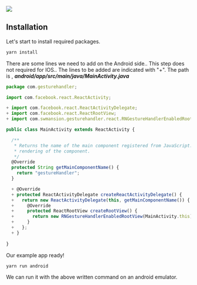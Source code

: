 ![](https://i.imgur.com/mPplzsK.gif)

## Installation
Let's start to install required packages.
```sh
yarn install
```
There are some lines we need to add on the Android side.. This step does not required for IOS..
The lines to be added are indicated with "+".
The path is , _**_android/app/src/main/java/MainActivity.java_**_

```javascript
package com.gesturehandler;

import com.facebook.react.ReactActivity;

+ import com.facebook.react.ReactActivityDelegate;
+ import com.facebook.react.ReactRootView;
+ import com.swmansion.gesturehandler.react.RNGestureHandlerEnabledRootView;

public class MainActivity extends ReactActivity {

  /**
   * Returns the name of the main component registered from JavaScript. This is used to schedule
   * rendering of the component.
   */
  @Override
  protected String getMainComponentName() {
    return "gestureHandler";
  }

  + @Override
  + protected ReactActivityDelegate createReactActivityDelegate() {
  +   return new ReactActivityDelegate(this, getMainComponentName()) {
  +     @Override
  +     protected ReactRootView createRootView() {
  +       return new RNGestureHandlerEnabledRootView(MainActivity.this);
  +     }
  +   };
  + }
  
}
```
Our example app ready!


```sh
yarn run android
```
We can run it with the above written command on an android emulator.
